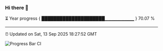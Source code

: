 ### Hi there 👋

⏳ Year progress { █████████████████████▁▁▁▁▁▁▁▁▁ } 70.07 %

---

⏰ Updated on Sat, 13 Sep 2025 18:27:52 GMT

![Progress Bar CI](https://github.com/ZhaoGui/ZhaoGui/workflows/Progress%20Bar%20CI/badge.svg)
